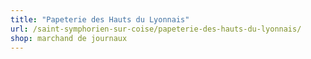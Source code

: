 ```yaml
---
title: "Papeterie des Hauts du Lyonnais"
url: /saint-symphorien-sur-coise/papeterie-des-hauts-du-lyonnais/
shop: marchand de journaux
---
```

